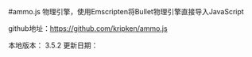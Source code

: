 ﻿#ammo.js 物理引擎，使用Emscripten将Bullet物理引擎直接导入JavaScript

github地址：https://github.com/kripken/ammo.js

本地版本： 3.5.2
更新日期：

 
